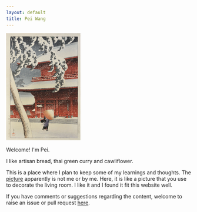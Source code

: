 ```yaml
---
layout: default
title: Pei Wang
---
```


<img src="/images/hasui-2.jpeg" class="right" width="40%" height="40%" />

Welcome! I'm Pei.

I like artisan bread, thai green curry and cawliflower.

This is a place where I plan to keep some of my learnings and thoughts.
The [picture](https://www.roningallery.com/zojo-temple-in-snow-at-shiba) apparently is not me or by me.
Here, it is like a picture that you use to decorate the living room.
I like it and I found it fit this website well. 

If you have comments or suggestions regarding the content, welcome to raise an issue or pull request [here](https://github.com/peiwangdb/peiwangdb.github.io/issues).



<!-- {% for post in paginator.posts %}

	<article class="post">

		{% if post.external-url %}
			<h1>
				<a href="{{ post.external-url }}">{{ post.title }}</a>
				<a class="anchor" href="{{ post.url }}"><i class="icon-anchor"></i></a>
			</h1>
		{% else %}
			<h1><a href="{{ post.url }}">{{ post.title }}</a></h1>
		{% endif %}

		<h1><a href="{{ post.url }}">{{ post.title }}</a></h1>
		<div class="post-content">{{ post.content }}</div>

	</article>

{% endfor %} -->



<!-- {% if paginator.total_pages > 1 %}
	<div class="postnavigation">

		{% if paginator.previous_page %}
			{% if paginator.page == 2 %}
				<a class="prev left" href="/">&larr; Newer</a>
			{% else %}
				<a class="prev left" href="/page{{paginator.previous_page}}/">&larr; Newer</a>
			{% endif %}
		{% else %}
			<span class="nope left">&larr; Newer</span>
		{% endif %}

		<span class="pages">Page {{ paginator.page }} of {{ paginator.total_pages }}</span>

		{% if paginator.next_page %}
			<a class="next right" href="/page{{paginator.next_page}}/">Older &rarr;</a>
		{% else %}
			<span class="nope right">Older &rarr;</span>
		{% endif %}

	</div>
{% endif %} -->